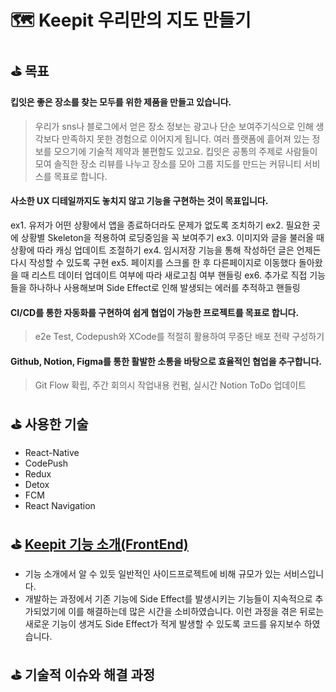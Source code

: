 # 🗺️  Keepit 우리만의 지도 만들기

## ⛳️ 목표
#### 킵잇은 **좋은 장소를 찾는 모두를 위한 제품**을 만들고 있습니다.
> 우리가 sns나 블로그에서 얻은 장소 정보는 광고나 단순 보여주기식으로 인해 생각보다 만족하지 못한 경험으로 이어지게 됩니다. 
여러 플랫폼에 흩어져 있는 정보를 모으기에 기술적 제약과 불편함도 있고요. 
킵잇은 공통의 주제로 사람들이 모여 솔직한 장소 리뷰를 나누고 장소를 모아 그룹 지도를 만드는 커뮤니티 서비스를 목표로 합니다.  
#### 사소한 UX 디테일까지도 놓치지 않고 기능을 구현하는 것이 목표입니다.
ex1. 유저가 어떤 상황에서 앱을 종료하더라도 문제가 없도록 조치하기
ex2. 필요한 곳에 상황별 Skeleton을 적용하여 로딩중임을 꼭 보여주기
ex3. 이미지와 글을 불러올 때 상황에 따라 캐싱 업데이트 조절하기
ex4. 임시저장 기능을 통해 작성하던 글은 언제든 다시 작성할 수 있도록 구현
ex5. 페이지를 스크롤 한 후 다른페이지로 이동했다 돌아왔을 때 리스트 데이터 업데이트 여부에 따라 새로고침 여부 핸들링
ex6. 추가로 직접 기능들을 하나하나 사용해보며 Side Effect로 인해 발생되는 에러를 추적하고 핸들링
#### CI/CD를 통한 자동화를 구현하여 쉽게 협업이 가능한 프로젝트를 목표로 합니다.
> e2e Test, Codepush와 XCode를 적절히 활용하여 무중단 배포 전략 구성하기
#### Github, Notion, Figma를 통한 활발한 소통을 바탕으로 효율적인 협업을 추구합니다.
> Git Flow 확립, 주간 회의시 작업내용 컨펌, 실시간 Notion ToDo 업데이트


## ⛳️ 사용한 기술
- React-Native
- CodePush
- Redux
- Detox
- FCM
- React Navigation
## ⛳️ [Keepit 기능 소개(FrontEnd)](https://github.com/Jcurver/Keepit-frontend/wiki/Keepit-%EA%B8%B0%EB%8A%A5-%EB%AA%A8%EC%9D%8C)
- 기능 소개에서 알 수 있듯 일반적인 사이드프로젝트에 비해 규모가 있는 서비스입니다.
- 개발하는 과정에서 기존 기능에 Side Effect를 발생시키는 기능들이 지속적으로 추가되었기에 이를 해결하는데 많은 시간을 소비하였습니다. 이런 과정을 겪은 뒤로는 새로운 기능이 생겨도 Side Effect가 적게 발생할 수 있도록 코드를 유지보수 하였습니다.

## ⛳️ 기술적 이슈와 해결 과정


